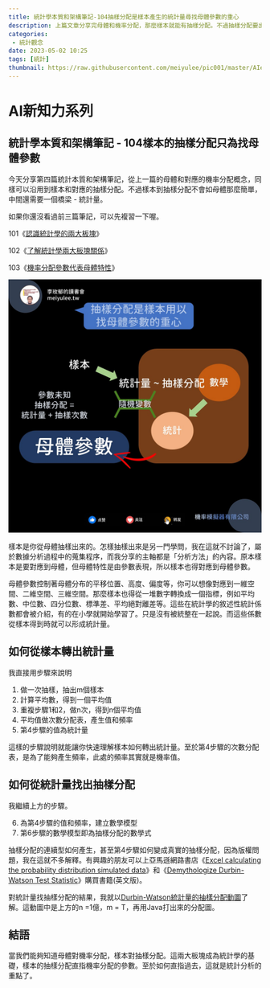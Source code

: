 ```yaml
---
title: 統計學本質和架構筆記-104抽樣分配是樣本產生的統計量尋找母體參數的重心
description: 上篇文章分享完母體和機率分配，那麼樣本就能有抽樣分配。不過抽樣分配要出來還得注意到樣本要指向的是母體參數，所以樣本到抽樣分配需要一個橋梁 - 統計量。分享操作步驟更快能理解從樣本到統計量，再到抽樣分配的成形。
categories:
 - 統計觀念
date: 2023-05-02 10:25
tags: [統計]
thumbnail: https://raw.githubusercontent.com/meiyulee/pic001/master/AIecon/aistatistc010.JPG
---
```


# AI新知力系列

## 統計學本質和架構筆記 - 104樣本的抽樣分配只為找母體參數

今天分享第四篇統計本質和架構筆記，從上一篇的母體和對應的機率分配概念，同樣可以沿用到樣本和對應的抽樣分配。不過樣本到抽樣分配不會如母體那麼簡單，中間還需要一個橋梁 - 統計量。


如果你還沒看過前三篇筆記，可以先複習一下喔。

101《[認識統計學的兩大板塊](https://meiyulee.github.io/leetalk/2023/04/29/aistat101)》

102《[了解統計學兩大板塊關係](https://meiyulee.github.io/leetalk/2023/04/30/aistat102)》

103《[機率分配參數代表母體特性](https://meiyulee.github.io/leetalk/2023/05/01/aistat103)》


![](https://raw.githubusercontent.com/meiyulee/pic001/master/AIecon/aistatistc010.JPG)

樣本是你從母體抽樣出來的。怎樣抽樣出來是另一門學問，我在這就不討論了，屬於數據分析過程中的蒐集程序，而我分享的主軸都是「分析方法」的內容。原本樣本是要對應到母體，但母體特性是由參數表現，所以樣本也得對應到母體參數。


母體參數控制著母體分布的平移位置、高度、偏度等，你可以想像對應到一維空間、二維空間、三維空間。那麼樣本也得從一堆數字轉換成一個指標，例如平均數、中位數、四分位數、標準差、平均絕對離差等。這些在統計學的敘述性統計係數都會被介紹，有的在小學就開始學習了。只是沒有被統整在一起說。而這些係數從樣本得到時就可以形成統計量。

## 如何從樣本轉出統計量

我直接用步驟來說明
1. 做一次抽樣，抽出m個樣本
2. 計算平均數，得到一個平均值
3. 重複步驟1和2，做n次，得到n個平均值
4. 平均值做次數分配表，產生值和頻率
5. 第4步驟的值為統計量


這樣的步驟說明就能讓你快速理解樣本如何轉出統計量。至於第4步驟的次數分配表，是為了能夠產生頻率，此處的頻率其實就是機率值。

## 如何從統計量找出抽樣分配

我繼續上方的步驟。

6. 為第4步驟的值和頻率，建立數學模型
7. 第6步驟的數學模型即為抽樣分配的數學式


抽樣分配的連續型如何產生，甚至第4步驟如何變成真實的抽樣分配，因為版權問題，我在這就不多解釋。有興趣的朋友可以上亞馬遜網路書店《[Excel calculating the probability distribution simulated data](https://www.amazon.com/dp/B09PFFN622/?language=en_US&currency=USD)》和《[Demythologize Durbin-Watson Test Statistic](https://www.amazon.com/dp/B09QT7YF1S/?language=en_US&currency=USD)》購買書籍(英文版)。


對統計量找抽樣分配的結果，我就以[Durbin-Watson統計量的抽樣分配動圖](https://github.com/meiyulee/pic001/blob/master/DWtest/DW_CLT_X.gif?raw=true)了解。這動圖中是上方的n =1億，m = T，再用Java打出來的分配圖。

## 結語

當我們能夠知道母體對機率分配，樣本對抽樣分配。這兩大板塊成為統計學的基礎，樣本的抽樣分配直指機率分配的參數。至於如何直指過去，這就是統計分析的重點了。



